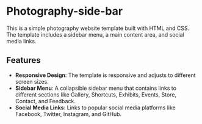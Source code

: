 # Photography-side-bar

This is a simple photography website template built with HTML and CSS. The template includes a sidebar menu, a main content area, and social media links.

## Features

- **Responsive Design**: The template is responsive and adjusts to different screen sizes.
- **Sidebar Menu**: A collapsible sidebar menu that contains links to different sections like Gallery, Shortcuts, Exhibits, Events, Store, Contact, and Feedback.
- **Social Media Links**: Links to popular social media platforms like Facebook, Twitter, Instagram, and GitHub.
